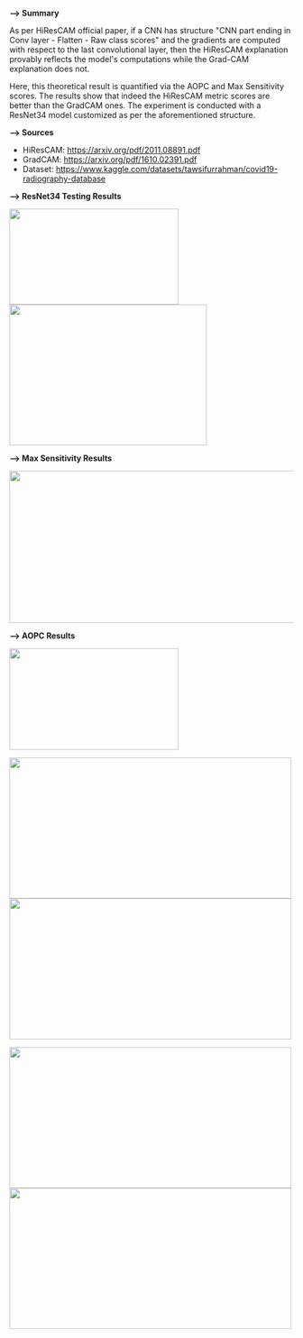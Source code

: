 **--> Summary**

As per HiResCAM official paper, if a CNN has structure "CNN part ending in Conv layer - Flatten - Raw class scores" and the gradients are computed with respect to the last convolutional layer, then the HiResCAM explanation provably reflects the model's computations while the Grad-CAM explanation does not.

Here, this theoretical result is quantified via the AOPC and Max Sensitivity scores. The results show that indeed the HiResCAM metric scores are better than the GradCAM ones. The experiment is conducted with a ResNet34 model customized as per the aforementioned structure.

**--> Sources**
- HiResCAM: https://arxiv.org/pdf/2011.08891.pdf
- GradCAM: https://arxiv.org/pdf/1610.02391.pdf
- Dataset: https://www.kaggle.com/datasets/tawsifurrahman/covid19-radiography-database

**--> ResNet34 Testing Results**

<p float="left">
     <img src="https://user-images.githubusercontent.com/55101427/216668907-4a064f8f-f928-429b-a90c-137aac450513.png" height="170" width="300" />
     <img src="https://user-images.githubusercontent.com/55101427/216669061-4cfceabe-6e69-4436-89d6-20f4add61671.png" height="250" width="350" />
   </p>

**--> Max Sensitivity Results**
<p float="left">
     <img src="https://user-images.githubusercontent.com/55101427/216670559-ed723513-0f6c-409a-a8ce-90b649feab6a.png" height="270" width="600" />
   </p>

**--> AOPC Results**
<p float="left">
     <img src="https://user-images.githubusercontent.com/55101427/216671018-082f2e0e-c689-4052-b0dd-922e6161aff8.png" height="180" width="300" />
   </p>
   
<p float="left">
     <img src="https://user-images.githubusercontent.com/55101427/216671949-ea81d1c7-db25-4e74-a4c9-392d58684e9d.png" height="250" width="500" />
     <img src="https://user-images.githubusercontent.com/55101427/216671503-40d2644b-bff2-4d67-aa71-b3a088b0af6d.png" height="250" width="500" />
   </p>
   
<p float="left">
   <img src="https://user-images.githubusercontent.com/55101427/216672311-efaaafcd-3d66-477c-abf2-60daac8adc71.png" height="250" width="500" />
   <img src="https://user-images.githubusercontent.com/55101427/216672591-34bcfc7f-71a9-4abb-ba16-d53710eeb6ee.png" height="250" width="500" />
 </p>
